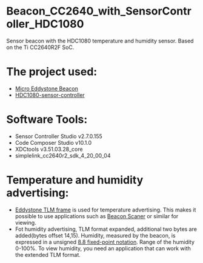 # Beacon_CC2640_with_SensorController_HDC1080
Sensor beacon with the HDC1080 temperature and humidity sensor. 
Based on the Ti CC2640R2F SoC.
# The project used:
*	[Micro Eddystone Beacon](http://software-dl.ti.com/lprf/simplelink_cc2640r2_sdk/1.30.00.25/exports/examples/rtos/CC2640R2_LAUNCHXL/blestack/micro_eddystone_beacon/README.html)
*	[HDC1080-sensor-controller](https://github.com/osnatos/HDC1080-sensor-controller)
# Software Tools:
* Sensor Controller Studio v2.7.0.155
* Code Composer Studio v10.1.0
* XDCtools v3.51.03.28_core
* simplelink_cc2640r2_sdk_4_20_00_04

# Temperature and humidity advertising:
* [Eddystone TLM frame](https://github.com/google/eddystone/blob/master/eddystone-tlm/tlm-plain.md) is used for temperature advertising. 
This makes it possible to use applications such as [Beacon Scaner](https://play.google.com/store/apps/details?id=com.bridou_n.beaconscanner) or similar for viewing.
* Fot humidity advertising, TLM format expanded, additional two bytes are added(bytes offset 14,15). 
Humidity, measured by the beacon, is expressed in a unsigned [8.8 fixed-point notation](https://inst.eecs.berkeley.edu/~cs61c/sp06/handout/fixedpt.html). 
Range of the humidity  0-100%. 
 To view humidity, you need an application that can work with the extended TLM format.